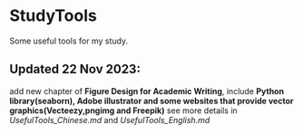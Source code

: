 # StudyTools
Some useful tools for my study.

## Updated 22 Nov 2023:
add new chapter of **Figure Design for Academic Writing**, include **Python library(seaborn), Adobe illustrator and some websites that provide vector graphics(Vecteezy,pngimg and Freepik)**
see more details in _UsefulTools_Chinese.md_ and _UsefulTools_English.md_
